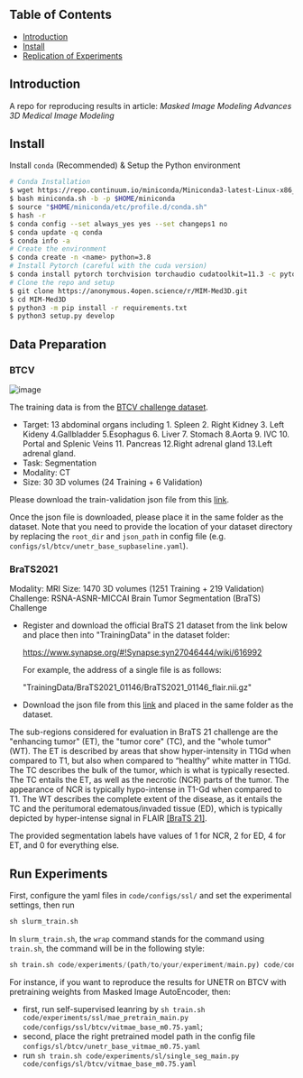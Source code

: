 ## Table of Contents
- [Introduction](#introduction)
- [Install](#install)
- [Replication of Experiments](#replication)

## Introduction
A repo for reproducing results in article: *Masked Image Modeling Advances 3D Medical Image Modeling*

## Install
Install `conda` (Recommended) & Setup the Python environment
```bash
# Conda Installation
$ wget https://repo.continuum.io/miniconda/Miniconda3-latest-Linux-x86_64.sh -O miniconda.sh
$ bash miniconda.sh -b -p $HOME/miniconda
$ source "$HOME/miniconda/etc/profile.d/conda.sh"
$ hash -r
$ conda config --set always_yes yes --set changeps1 no
$ conda update -q conda
$ conda info -a
# Create the environment
$ conda create -n <name> python=3.8
# Install Pytorch (careful with the cuda version)
$ conda install pytorch torchvision torchaudio cudatoolkit=11.3 -c pytorch
# Clone the repo and setup
$ git clone https://anonymous.4open.science/r/MIM-Med3D.git
$ cd MIM-Med3D
$ python3 -m pip install -r requirements.txt
$ python3 setup.py develop
```

## Data Preparation

### BTCV
![image](https://lh3.googleusercontent.com/pw/AM-JKLX0svvlMdcrchGAgiWWNkg40lgXYjSHsAAuRc5Frakmz2pWzSzf87JQCRgYpqFR0qAjJWPzMQLc_mmvzNjfF9QWl_1OHZ8j4c9qrbR6zQaDJWaCLArRFh0uPvk97qAa11HtYbD6HpJ-wwTCUsaPcYvM=w1724-h522-no?authuser=0)

The training data is from the [BTCV challenge dataset](https://www.synapse.org/#!Synapse:syn3193805/wiki/217752).

- Target: 13 abdominal organs including 1. Spleen 2. Right Kidney 3. Left Kideny 4.Gallbladder 5.Esophagus 6. Liver 7. Stomach 8.Aorta 9. IVC 10. Portal and Splenic Veins 11. Pancreas 12.Right adrenal gland 13.Left adrenal gland.
- Task: Segmentation
- Modality: CT
- Size: 30 3D volumes (24 Training + 6 Validation)

Please download the train-validation json file from this <a href="https://drive.google.com/file/d/1t4fIQQkONv7ArTSZe4Nucwkk1KfdUDvW/view?usp=sharing"> link</a>.

Once the json file is downloaded, please place it in the same folder as the dataset. Note that you need to provide the location of your dataset directory by replacing the `root_dir` and `json_path` in config file (e.g. `configs/sl/btcv/unetr_base_supbaseline.yaml`).

### BraTS2021
Modality: MRI
Size: 1470 3D volumes (1251 Training + 219 Validation)
Challenge: RSNA-ASNR-MICCAI Brain Tumor Segmentation (BraTS) Challenge

- Register and download the official BraTS 21 dataset from the link below and place then into "TrainingData" in the dataset folder:

  https://www.synapse.org/#!Synapse:syn27046444/wiki/616992

  For example, the address of a single file is as follows:

  "TrainingData/BraTS2021_01146/BraTS2021_01146_flair.nii.gz"


- Download the json file from this [link](https://drive.google.com/file/d/1i-BXYe-wZ8R9Vp3GXoajGyqaJ65Jybg1/view?usp=sharing) and placed in the same folder as the dataset.


The sub-regions considered for evaluation in BraTS 21 challenge are the "enhancing tumor" (ET), the "tumor core" (TC), and the "whole tumor" (WT). The ET is described by areas that show hyper-intensity in T1Gd when compared to T1, but also when compared to “healthy” white matter in T1Gd. The TC describes the bulk of the tumor, which is what is typically resected. The TC entails the ET, as well as the necrotic (NCR) parts of the tumor. The appearance of NCR is typically hypo-intense in T1-Gd when compared to T1. The WT describes the complete extent of the disease, as it entails the TC and the peritumoral edematous/invaded tissue (ED), which is typically depicted by hyper-intense signal in FLAIR [[BraTS 21]](http://braintumorsegmentation.org/).

The provided segmentation labels have values of 1 for NCR, 2 for ED, 4 for ET, and 0 for everything else.


## Run Experiments
First, configure the yaml files in `code/configs/ssl/` and set the experimental settings, then run
```Python
sh slurm_train.sh
```

In `slurm_train.sh`, the `wrap` command stands for the command using `train.sh`, the command will be in the following style:
```Python
sh train.sh code/experiments/(path/to/your/experiment/main.py) code/configs/(path/to/your/experiment/config)
```

For instance, if you want to reproduce the results for UNETR on BTCV with pretraining weights from Masked Image AutoEncoder, then:
- first, run self-supervised leanring by `sh train.sh code/experiments/ssl/mae_pretrain_main.py code/configs/ssl/btcv/vitmae_base_m0.75.yaml`;
- second, place the right pretrained model path in the config file `configs/sl/btcv/unetr_base_vitmae_m0.75.yaml`
- run `sh train.sh code/experiments/sl/single_seg_main.py code/configs/sl/btcv/vitmae_base_m0.75.yaml`
